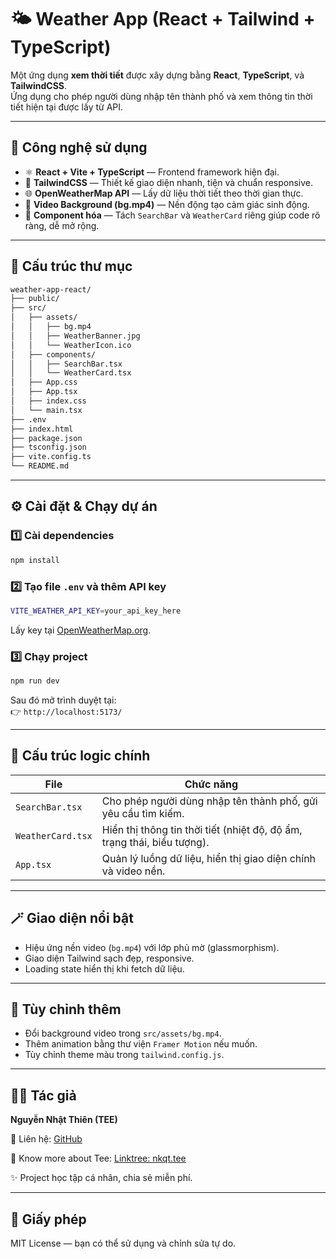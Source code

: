 # 🌤 Weather App (React + Tailwind + TypeScript)

Một ứng dụng **xem thời tiết** được xây dựng bằng **React**, **TypeScript**, và **TailwindCSS**.  
Ứng dụng cho phép người dùng nhập tên thành phố và xem thông tin thời tiết hiện tại được lấy từ API.

---

## 🚀 Công nghệ sử dụng

- ⚛️ **React + Vite + TypeScript** — Frontend framework hiện đại.
- 🎨 **TailwindCSS** — Thiết kế giao diện nhanh, tiện và chuẩn responsive.
- 🌐 **OpenWeatherMap API** — Lấy dữ liệu thời tiết theo thời gian thực.
- 🎥 **Video Background (bg.mp4)** — Nền động tạo cảm giác sinh động.
- 🧩 **Component hóa** — Tách `SearchBar` và `WeatherCard` riêng giúp code rõ ràng, dễ mở rộng.

---

## 📂 Cấu trúc thư mục

```bash
weather-app-react/
├── public/
├── src/
│   ├── assets/
│   │   ├── bg.mp4
│   │   ├── WeatherBanner.jpg
│   │   └── WeatherIcon.ico
│   ├── components/
│   │   ├── SearchBar.tsx
│   │   └── WeatherCard.tsx
│   ├── App.css
│   ├── App.tsx
│   ├── index.css
│   └── main.tsx
├── .env
├── index.html
├── package.json
├── tsconfig.json
├── vite.config.ts
└── README.md
```

---

## ⚙️ Cài đặt & Chạy dự án

### 1️⃣ Cài dependencies
```bash
npm install
```

### 2️⃣ Tạo file `.env` và thêm API key
```bash
VITE_WEATHER_API_KEY=your_api_key_here
```

Lấy key tại [OpenWeatherMap.org](https://openweathermap.org/api).

### 3️⃣ Chạy project
```bash
npm run dev
```

Sau đó mở trình duyệt tại:  
👉 `http://localhost:5173/`

---

## 🧠 Cấu trúc logic chính

| File | Chức năng |
|------|------------|
| `SearchBar.tsx` | Cho phép người dùng nhập tên thành phố, gửi yêu cầu tìm kiếm. |
| `WeatherCard.tsx` | Hiển thị thông tin thời tiết (nhiệt độ, độ ẩm, trạng thái, biểu tượng). |
| `App.tsx` | Quản lý luồng dữ liệu, hiển thị giao diện chính và video nền. |

---

## 🪄 Giao diện nổi bật
- Hiệu ứng nền video (`bg.mp4`) với lớp phủ mờ (glassmorphism).
- Giao diện Tailwind sạch đẹp, responsive.
- Loading state hiển thị khi fetch dữ liệu.

---

## 🧩 Tùy chỉnh thêm
- Đổi background video trong `src/assets/bg.mp4`.
- Thêm animation bằng thư viện `Framer Motion` nếu muốn.
- Tùy chỉnh theme màu trong `tailwind.config.js`.

---

## 🧑‍💻 Tác giả

**Nguyễn Nhật Thiên (TEE)**  

📧 Liên hệ: [GitHub](https://github.com/tee)

🔗 Know more about Tee: [Linktree: nkqt.tee](https://linktr.ee/nkqt.tee)  

✨ Project học tập cá nhân, chia sẻ miễn phí.

---

## 📜 Giấy phép

MIT License — bạn có thể sử dụng và chỉnh sửa tự do.

